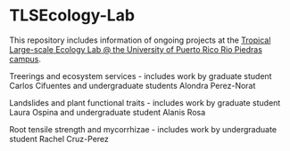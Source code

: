 # TLSEcology-Lab

This repository includes information of ongoing projects at the [Tropical Large-scale Ecology Lab @ the University of Puerto Rico Rio Piedras campus](https://github.com/crestre/TLSEcology-Lab).

Treerings and ecosystem services - includes work by graduate student Carlos Cifuentes and undergraduate students Alondra Perez-Norat

Landslides and plant functional traits - includes work by graduate student Laura Ospina and undergraduate student Alanis Rosa

Root tensile strength and mycorrhizae - includes work by undergraduate student Rachel Cruz-Perez
